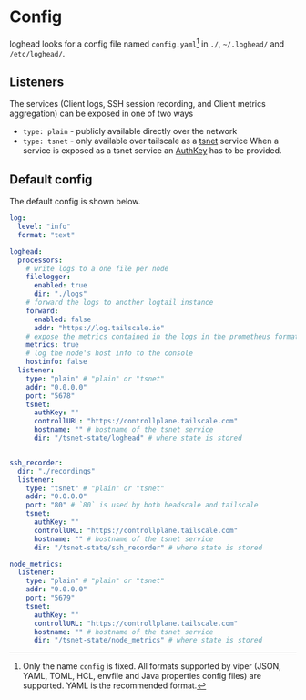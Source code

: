 # Config

loghead looks for a config file named `config.yaml`[^1] in `./`, `~/.loghead/` and `/etc/loghead/`.

## Listeners

The services (Client logs, SSH session recording, and Client metrics aggregation) can be exposed in one of two ways
- `type: plain` - publicly available directly over the network
- `type: tsnet` - only available over tailscale as a [tsnet](https://tailscale.com/blog/tsnet-virtual-private-services) service
When a service is exposed as a tsnet service an [AuthKey](https://tailscale.com/kb/1085/auth-keys) has to be provided.

## Default config

The default config is shown below.

```yaml
log:
  level: "info"
  format: "text"

loghead:
  processors:
    # write logs to a one file per node
    filelogger:
      enabled: true
      dir: "./logs"
    # forward the logs to another logtail instance
    forward:
      enabled: false
      addr: "https://log.tailscale.io"
    # expose the metrics contained in the logs in the prometheus format
    metrics: true
    # log the node's host info to the console
    hostinfo: false
  listener:
    type: "plain" # "plain" or "tsnet"
    addr: "0.0.0.0"
    port: "5678"
    tsnet:
      authKey: ""
      controllURL: "https://controllplane.tailscale.com"
      hostname: "" # hostname of the tsnet service
      dir: "/tsnet-state/loghead" # where state is stored


ssh_recorder:
  dir: "./recordings"
  listener:
    type: "tsnet" # "plain" or "tsnet"
    addr: "0.0.0.0"
    port: "80" # `80` is used by both headscale and tailscale
    tsnet:
      authKey: ""
      controllURL: "https://controllplane.tailscale.com"
      hostname: "" # hostname of the tsnet service
      dir: "/tsnet-state/ssh_recorder" # where state is stored

node_metrics:
  listener:
    type: "plain" # "plain" or "tsnet"
    addr: "0.0.0.0"
    port: "5679"
    tsnet:
      authKey: ""
      controllURL: "https://controllplane.tailscale.com"
      hostname: "" # hostname of the tsnet service
      dir: "/tsnet-state/node_metrics" # where state is stored
```

[^1]: Only the name `config` is fixed. All formats supported by viper (JSON, YAML, TOML, HCL, envfile and Java properties config files) are supported. YAML is the recommended format.